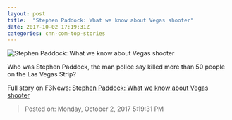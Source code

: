 ```yaml
---
layout: post
title:  "Stephen Paddock: What we know about Vegas shooter"
date: 2017-10-02 17:19:31Z
categories: cnn-com-top-stories
---
```


![Stephen Paddock: What we know about Vegas shooter](http://i2.cdn.cnn.com/cnnnext/dam/assets/171002124308-32-las-vegas-incident-1002-super-tease.jpg)

Who was Stephen Paddock, the man police say killed more than 50 people on the Las Vegas Strip?


Full story on F3News: [Stephen Paddock: What we know about Vegas shooter](http://www.f3nws.com/n/cFPPgH)

> Posted on: Monday, October 2, 2017 5:19:31 PM
